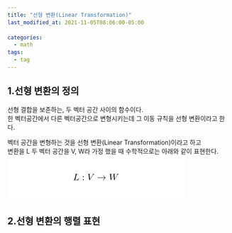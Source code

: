 ```yaml
---
title: "선형 변환(Linear Transformation)"
last_modified_at: 2021-11-05T08:06:00-05:00

categories:
  - math
tags:
  - tag
---
```

## 1.선형 변환의 정의

선형 결합을 보존하는, 두 벡터 공간 사이의 함수이다.  
한 벡터공간에서 다른 벡터공간으로 변형시키는데 그 이동 규칙을 선형 변환이라고 한다.

벡터 공간을 변형하는 것을 선형 변환(Linear Transformation)이라고 하고  
변환을 L 두 벡터 공간을 V, W라 가정 했을 때
수학적으로는 아래와 같이 표현한다. 
![alt](/assets/images/math/0001-01-01-linear-transformation/1.jpg)  

## 2.선형 변환의 행렬 표현
